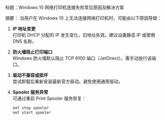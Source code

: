 标题：Windows 10 网络打印机连接失败常见原因及解决方案

摘要：
当用户在 Windows 10 上无法连接网络打印机时，可能由以下原因导致：

1. **IP 地址变更**  
   打印机 DHCP 分配的 IP 发生变化，旧地址失效。建议设置静态 IP 或使用 DNS 名称。

2. **防火墙阻止打印端口**  
   Windows 防火墙默认阻止 TCP 9100 端口（JetDirect）。需手动放行该端口。

3. **驱动不兼容或损坏**  
   尝试卸载后重新安装最新官方驱动。避免使用通用驱动。

4. **Spooler 服务异常**  
   可通过重启 Print Spooler 服务恢复：
   ```cmd
   net stop spooler
   net start spooler